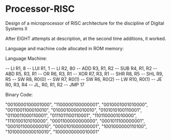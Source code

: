 # Processor-RISC
Design of a microprocessor of RISC architecture for the discipline of Digital Systems II


After EIGHT attempts at description, at the second time additions, it worked.

Language and machine code allocated in ROM memory: 

Language Machine:

-- LI R1, 8
 -- LUI R1, 1
 -- LI R2, 80
 -- ADD R3, R1, R2
 -- SUB R4, R1, R2
 -- ABD R5, R3, R1
 -- OR R6, R3, R1
 -- XOR R7, R3, R1
 -- SHR R8, R5
 -- SHL R9, R5
 -- SW R8, R0(0)
 -- SW R7, R0(1)
 -- SW R6, R0(2)
 -- LW R10, R0(1)
 -- JE R0, R3, R4
 -- JL, R0, R1, R2
 -- JMP 17

Binary Code:

   "0010000100001000",
   "1100000100000001",
   "0010001001010000",
   "0011001100010010",
   "0100010000010010", 
   "0101010100110001",
   "0110011000110001",
   "0111011100110001",
   "1101100001010000",
   "1110100101010000", 
   "0001100000000000",
   "0001011100000001",
   "0001011000000010", 
   "0000101000000001",
   "1001000000110100", 
   "1010000000010010",
 	"1000000000010001"
